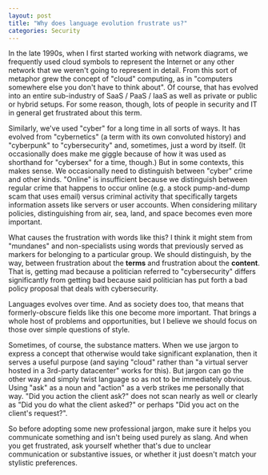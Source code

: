 ```yaml
---
layout: post
title: "Why does language evolution frustrate us?"
categories: Security
---
```



In the late 1990s, when I first started working with network diagrams, we frequently used cloud symbols to represent the Internet or any other network that we weren't going to represent in detail. From this sort of metaphor grew the concept of "cloud" computing, as in "computers somewhere else you don't have to think about". Of course, that has evolved into an entire sub-industry of SaaS / PaaS / IaaS as well as private or public or hybrid setups. For some reason, though, lots of people in security and IT in general get frustrated about this term.

Similarly, we've used "cyber" for a long time in all sorts of ways. It has evolved from "cybernetics" (a term with its own convoluted history) and "cyberpunk" to "cybersecurity" and, sometimes, just a word by itself. (It occasionally does make me giggle because of how it was used as shorthand for "cybersex" for a time, though.) But in some contexts, this makes sense. We occasionally need to distinguish between "cyber" crime and other kinds. "Online" is insufficient because we distinguish between regular crime that happens to occur online (e.g. a stock pump-and-dump scam that uses email) versus criminal activity that specifically targets information assets like servers or user accounts. When considering military policies, distinguishing from air, sea, land, and space becomes even more important.

What causes the frustration with words like this? I think it might stem from "mundanes" and non-specialists using words that previously served as markers for belonging to a particular group. We should distinguish, by the way, between frustration about the **terms** and frustration about the **content**. That is, getting mad because a politician referred to "cybersecurity" differs significantly from getting bad because said politician has put forth a bad policy proposal that deals with cybersecurity.

Languages evolves over time. And as society does too, that means that formerly-obscure fields like this one become more important. That brings a whole host of problems and opportunities, but I believe we should focus on those over simple questions of style.

Sometimes, of course, the substance matters. When we use jargon to express a concept that otherwise would take significant explanation, then it serves a useful purpose (and saying "cloud" rather than "a virtual server hosted in a 3rd-party datacenter" works for this). But jargon can go the other way and simply twist language so as not to be immediately obvious. Using "ask" as a noun and "action" as a verb strikes me personally that way. "Did you action the client ask?" does not scan nearly as well or clearly as "Did you do what the client asked?" or perhaps "Did you act on the client's request?".

So before adopting some new professional jargon, make sure it helps you communicate something and isn't being used purely as slang. And when you get frustrated, ask yourself whether that's due to unclear communication or substantive issues, or whether it just doesn't match your stylistic preferences.
